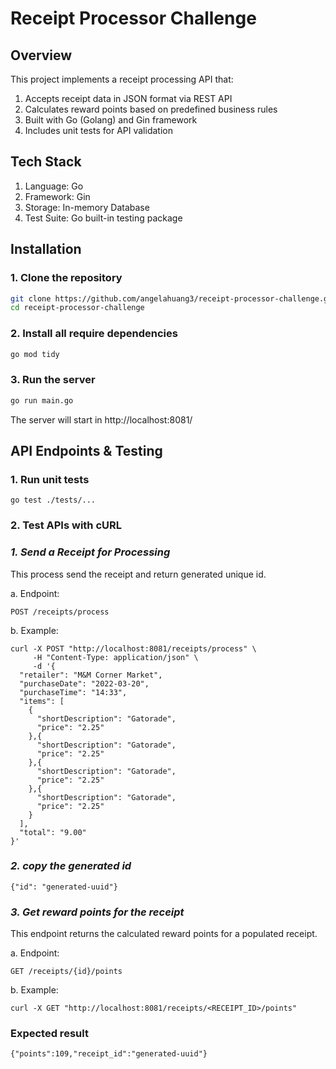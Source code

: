 # **Receipt Processor Challenge**

## **Overview**
This project implements a receipt processing API that:
1. Accepts receipt data in JSON format via REST API  
2. Calculates reward points based on predefined business rules  
3. Built with Go (Golang) and Gin framework 
4. Includes unit tests for API validation  

## **Tech Stack**
1. Language: Go
2. Framework: Gin
3. Storage: In-memory Database
4. Test Suite: Go built-in testing package
## **Installation**

### **1. Clone the repository**

```sh
git clone https://github.com/angelahuang3/receipt-processor-challenge.git
cd receipt-processor-challenge
```

### **2. Install all require dependencies**

```sh
go mod tidy
```

### **3. Run the server**

```sh
go run main.go
```
The server will start in http://localhost:8081/     

## **API Endpoints & Testing**

### **1. Run unit tests**

```
go test ./tests/...
```

### **2. Test APIs with cURL**

### ***1. Send a Receipt for Processing***
This process send the receipt and return generated unique id. <br/>

a. Endpoint:
```
POST /receipts/process
```
b. Example:

```
curl -X POST "http://localhost:8081/receipts/process" \
     -H "Content-Type: application/json" \
     -d '{
  "retailer": "M&M Corner Market",
  "purchaseDate": "2022-03-20",
  "purchaseTime": "14:33",
  "items": [
    {
      "shortDescription": "Gatorade",
      "price": "2.25"
    },{
      "shortDescription": "Gatorade",
      "price": "2.25"
    },{
      "shortDescription": "Gatorade",
      "price": "2.25"
    },{
      "shortDescription": "Gatorade",
      "price": "2.25"
    }
  ],
  "total": "9.00"
}'
```

### _2. copy the generated id_

```
{"id": "generated-uuid"}
```

### _3. Get reward points for the receipt_
This endpoint returns the calculated reward points for a populated receipt. <br/>

a. Endpoint:
```
GET /receipts/{id}/points
```
b. Example:
```
curl -X GET "http://localhost:8081/receipts/<RECEIPT_ID>/points"
```

### Expected result
```
{"points":109,"receipt_id":"generated-uuid"}
```
